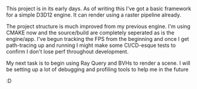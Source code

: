 This project is in its early days. As of writing this I've got a basic framework for a simple D3D12 engine. It can render using a raster pipeline already.  

The project structure is much improved from my previous engine. I'm using CMAKE now and the source/build are completely seperated as is the engine/app. I've begun tracking the FPS from the beginning and once I get path-tracing up and running I might make some CI/CD-esque tests to confirm I don't lose perf throughout development.  

My next task is to begin using Ray Query and BVHs to render a scene. I will be setting up a lot of debugging and profiling tools to help me in the future  

:D
